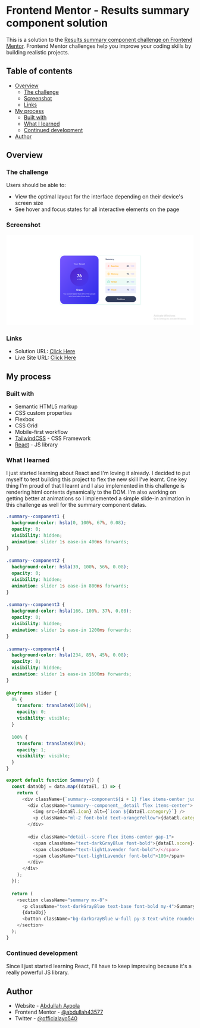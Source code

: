 # Frontend Mentor - Results summary component solution

This is a solution to the [Results summary component challenge on Frontend Mentor](https://www.frontendmentor.io/challenges/results-summary-component-CE_K6s0maV). Frontend Mentor challenges help you improve your coding skills by building realistic projects.

## Table of contents

- [Overview](#overview)
  - [The challenge](#the-challenge)
  - [Screenshot](#screenshot)
  - [Links](#links)
- [My process](#my-process)
  - [Built with](#built-with)
  - [What I learned](#what-i-learned)
  - [Continued development](#continued-development)
- [Author](#author)

## Overview

### The challenge

Users should be able to:

- View the optimal layout for the interface depending on their device's screen size
- See hover and focus states for all interactive elements on the page

### Screenshot

![](./src/screenshots/Screenshot_7.png)

### Links

- Solution URL: [Click Here](https://your-solution-url.com)
- Live Site URL: [Click Here](https://your-live-site-url.com)

## My process

### Built with

- Semantic HTML5 markup
- CSS custom properties
- Flexbox
- CSS Grid
- Mobile-first workflow
- [TailwindCSS](https://tailwindcss.com/) - CSS Framework
- [React](https://reactjs.org/) - JS library

### What I learned

I just started learning about React and I'm loving it already. I decided to put myself to test building this project to flex the new skill I've learnt.
One key thing I'm proud of that I learnt and I also implemented in this challenge is rendering html contents dynamically to the DOM.
I'm also working on getting better at animations so I implemented a simple slide-in animation in this challenge as well for the summary component datas.

```css
.summary--component1 {
  background-color: hsla(0, 100%, 67%, 0.08);
  opacity: 0;
  visibility: hidden;
  animation: slider 1s ease-in 400ms forwards;
}

.summary--component2 {
  background-color: hsla(39, 100%, 56%, 0.08);
  opacity: 0;
  visibility: hidden;
  animation: slider 1s ease-in 800ms forwards;
}

.summary--component3 {
  background-color: hsla(166, 100%, 37%, 0.08);
  opacity: 0;
  visibility: hidden;
  animation: slider 1s ease-in 1200ms forwards;
}

.summary--component4 {
  background-color: hsla(234, 85%, 45%, 0.08);
  opacity: 0;
  visibility: hidden;
  animation: slider 1s ease-in 1600ms forwards;
}

@keyframes slider {
  0% {
    transform: translateX(100%);
    opacity: 0;
    visibility: visible;
  }

  100% {
    transform: translateX(0%);
    opacity: 1;
    visibility: visible;
  }
}
```

```js
export default function Summary() {
  const dataObj = data.map((dataEl, i) => {
    return (
      <div className={`summary--component${i + 1} flex items-center justify-between p-4 rounded mb-2`} key={i + 1}>
        <div className="summary--component__detail flex items-center">
          <img src={dataEl.icon} alt={`icon ${dataEl.category}`} />
          <p className="ml-2 font-bold text-orangeYellow">{dataEl.category}</p>
        </div>

        <div className="detail--score flex items-center gap-1">
          <span className="text-darkGrayBlue font-bold">{dataEl.score}</span>
          <span className="text-lightLavender font-bold">/</span>
          <span className="text-lightLavender font-bold">100</span>
        </div>
      </div>
    );
  });

  return (
    <section className="summary mx-8">
      <p className="text-darkGrayBlue text-base font-bold my-4">Summary</p>
      {dataObj}
      <button className="bg-darkGrayBlue w-full py-3 text-white rounded-full my-4">Continue</button>
    </section>
  );
}
```

### Continued development

Since I just started learning React, I'll have to keep improving because it's a really powerful JS library.

## Author

- Website - [Abdullah Ayoola](https://github.com/abdullah43577)
- Frontend Mentor - [@abdullah43577](https://www.frontendmentor.io/profile/abdullah43577)
- Twitter - [@officialayo540](https://twitter.com/officialayo540)
